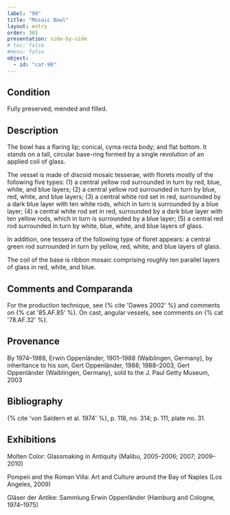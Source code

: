 ```yaml
---
label: "90"
title: "Mosaic Bowl"
layout: entry
order: 365
presentation: side-by-side
# toc: false
#menu: false 
object:
  - id: "cat-90"
---
```


## Condition

Fully preserved; mended and filled.

## Description

The bowl has a flaring lip; conical, cyma recta body; and flat bottom. It stands on a tall, circular base-ring formed by a single revolution of an applied coil of glass.

The vessel is made of discoid mosaic tesserae, with florets mostly of the following five types: (1) a central yellow rod surrounded in turn by red, blue, white, and blue layers; (2) a central yellow rod surrounded in turn by blue, red, white, and blue layers; (3) a central white rod set in red, surrounded by a dark blue layer with ten white rods, which in turn is surrounded by a blue layer; (4) a central white rod set in red, surrounded by a dark blue layer with ten yellow rods, which in turn is surrounded by a blue layer; (5) a central red rod surrounded in turn by white, blue, white, and blue layers of glass.

In addition, one tessera of the following type of floret appears: a central green rod surrounded in turn by yellow, red, white, and blue layers of glass.

The coil of the base is ribbon mosaic comprising roughly ten parallel layers of glass in red, white, and blue.

## Comments and Comparanda

For the production technique, see {% cite 'Dawes 2002' %} and comments on {% cat '85.AF.85' %}. On cast, angular vessels, see comments on {% cat '78.AF.32' %}.

## Provenance

By 1974–1988, Erwin Oppenländer, 1901–1988 (Waiblingen, Germany), by inheritance to his son, Gert Oppenländer, 1988; 1988–2003, Gert Oppenländer (Waiblingen, Germany), sold to the J. Paul Getty Museum, 2003

## Bibliography

{% cite 'von Saldern et al. 1974' %}, p. 118, no. 314; p. 111, plate no. 31.

## Exhibitions

Molten Color: Glassmaking in Antiquity (Malibu, 2005–2006; 2007; 2009–2010)

Pompeii and the Roman Villa: Art and Culture around the Bay of Naples (Los Angeles, 2009)

Gläser der Antike: Sammlung Erwin Oppenländer (Hamburg and Cologne, 1974–1975)
